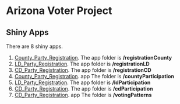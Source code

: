 # Arizona Voter Project
## Shiny Apps


There are 8 shiny apps.

1. [County_Party_Registration](https://viz.datascience.arizona.edu/county_party_reg/). The app folder is **/registrationCounty**
2. [LD_Party_Registration](https://viz.datascience.arizona.edu/ld_party_reg/). The app folder is **/registrationLD**
3. [CD_Party_Registration](https://viz.datascience.arizona.edu/cd_party_reg/). The app folder is **/registrationCD**
4. [County_Party_Registration](https://viz.datascience.arizona.edu/county_voting/). app The folder is **/countyParticipation**
5. [LD_Party_Registration](https://viz.datascience.arizona.edu/ld_voting/). The app folder is **/ldParticipation**
6. [CD_Party_Registration](https://viz.datascience.arizona.edu/cd_voting/). The app folder is **/cdParticipation**
7. [CD_Party_Registration](https://viz.datascience.arizona.edu/votingPatterns/). app The folder is **/votingPatterns**

